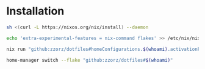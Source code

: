 # Installation
``` bash
sh <(curl -L https://nixos.org/nix/install) --daemon
```
``` bash
echo 'extra-experimental-features = nix-command flakes' >> /etc/nix/nix.conf
```
``` bash
nix run "github:zzorz/dotfiles#homeConfigurations.$(whoami).activationPackage"
```
``` bash
home-manager switch --flake "github:zzorz/dotfiles#$(whoami)"
```
